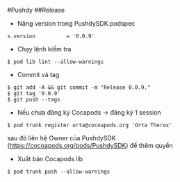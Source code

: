 #Pushdy
##Release
- Nâng version trong PushdySDK.podspec
```
s.version          = '0.0.9'
```
- Chạy lệnh kiểm tra 
```
$ pod lib lint --allow-warnings
```
- Commit và tag 
```
$ git add -A && git commit -m "Release 0.0.9."
$ git tag '0.0.9'
$ git push --tags
```
- Nếu chưa đăng ký Cocapods -> đăng ký 1 session
```
$ pod trunk register orta@cocoapods.org 'Orta Therox'
```
sau đó liên hệ Owner của PushdySDK (https://cocoapods.org/pods/PushdySDK) để thêm quyền
- Xuất bản Cocapods lib
```
$ pod trunk push --allow-warnings
```